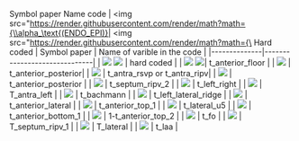 Symbol paper	Name code
| <img src="https://render.githubusercontent.com/render/math?math={\\alpha_\text{(ENDO_EPI)}| <img src="https://render.githubusercontent.com/render/math?math={\	Hard coded
| Symbol paper |	Name of varible in the code |
|--------------|------------------------------|
| <img src="https://render.githubusercontent.com/render/math?math={\\alpha_{\text{(ENDO_EPI)}}}#gh-light-mode-only">
<img src="https://render.githubusercontent.com/render/math?math={\color{white}\alpha_{\text{(ENDO_EPI)}}}#gh-dark-mode-only"> | hard coded | 
| <img src="https://render.githubusercontent.com/render/math?math={\\alpha_\text{AF}}#gh-light-mode-only"> 
<img src="https://render.githubusercontent.com/render/math?math={\color{white}\alpha_\text{AF}}}#gh-dark-mode-only">|	t_anterior_floor |
| <img src="https://render.githubusercontent.com/render/math?math={\\alpha_\text{PF}}#gh-light-mode-only"> |	t_anterior_posterior|
| <img src="https://render.githubusercontent.com/render/math?math={\\alpha_\text{RA}}#gh-light-mode-only"> |	t_antra_rsvp or t_antra_ripv|
| <img src="https://render.githubusercontent.com/render/math?math={\\alpha_\text{AP}}#gh-light-mode-only"> |	t_anterior_posterior |
| <img src="https://render.githubusercontent.com/render/math?math={\\alpha_\text{RIPV}}#gh-light-mode-only"> |	t_septum_ripv_2 |
| <img src="https://render.githubusercontent.com/render/math?math={\\alpha_\text{LR}}#gh-light-mode-only"> |	t_left_right |
| <img src="https://render.githubusercontent.com/render/math?math={\\alpha_\text{LA}}#gh-light-mode-only"> |	T_antra_left |
| <img src="https://render.githubusercontent.com/render/math?math={\\alpha_\text{BB}}#gh-light-mode-only"> |	t_bachmann |
| <img src="https://render.githubusercontent.com/render/math?math={\\alpha_\text{LLR}}#gh-light-mode-only"> |	t_left_lateral_ridge |
| <img src="https://render.githubusercontent.com/render/math?math={\\alpha_\text{AL}}#gh-light-mode-only"> |	t_anterior_lateral |
| <img src="https://render.githubusercontent.com/render/math?math={\\alpha_\text{AR}}#gh-light-mode-only"> |	t_anterior_top_1 |
| <img src="https://render.githubusercontent.com/render/math?math={\\alpha_\text{EL}}#gh-light-mode-only"> |	t_lateral_u5 |
| <img src="https://render.githubusercontent.com/render/math?math={\\alpha_\text{LAL}}#gh-light-mode-only"> |	t_anterior_bottom_1 |
| <img src="https://render.githubusercontent.com/render/math?math={\\alpha_\text{LE}}#gh-light-mode-only"> |	1-t_anterior_top_2 |
| <img src="https://render.githubusercontent.com/render/math?math={\\alpha_\text{FO}}#gh-light-mode-only"> |	t_fo |
| <img src="https://render.githubusercontent.com/render/math?math={\\alpha_\text{S}}#gh-light-mode-only"> |	T_septum_ripv_1 |
| <img src="https://render.githubusercontent.com/render/math?math={\\alpha_\text{L}}#gh-light-mode-only"> |	T_lateral |
| <img src="https://render.githubusercontent.com/render/math?math={\\alpha_\text{LAA}}#gh-light-mode-only"> |	t_laa |

